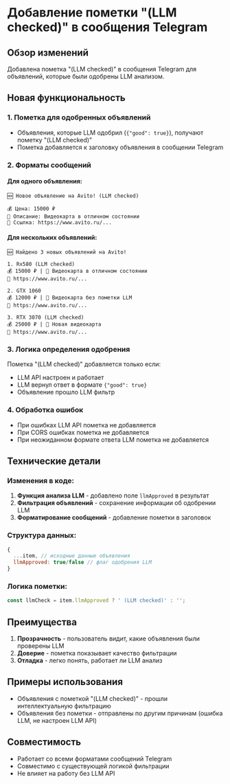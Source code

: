 # Добавление пометки "(LLM checked)" в сообщения Telegram

## Обзор изменений

Добавлена пометка "(LLM checked)" в сообщения Telegram для объявлений, которые были одобрены LLM анализом.

## Новая функциональность

### 1. Пометка для одобренных объявлений
- Объявления, которые LLM одобрил (`{"good": true}`), получают пометку "(LLM checked)"
- Пометка добавляется к заголовку объявления в сообщении Telegram

### 2. Форматы сообщений

#### Для одного объявления:
```
🆕 Новое объявление на Avito! (LLM checked)

💰 Цена: 15000 ₽
📝 Описание: Видеокарта в отличном состоянии
🔗 Ссылка: https://www.avito.ru/...
```

#### Для нескольких объявлений:
```
🆕 Найдено 3 новых объявлений на Avito!

1. Rx580 (LLM checked)
💰 15000 ₽ | 📝 Видеокарта в отличном состоянии
🔗 https://www.avito.ru/...

2. GTX 1060
💰 12000 ₽ | 📝 Видеокарта без пометки LLM
🔗 https://www.avito.ru/...

3. RTX 3070 (LLM checked)
💰 25000 ₽ | 📝 Новая видеокарта
🔗 https://www.avito.ru/...
```

### 3. Логика определения одобрения

Пометка "(LLM checked)" добавляется только если:
- LLM API настроен и работает
- LLM вернул ответ в формате `{"good": true}`
- Объявление прошло LLM фильтр

### 4. Обработка ошибок

- При ошибках LLM API пометка не добавляется
- При CORS ошибках пометка не добавляется
- При неожиданном формате ответа LLM пометка не добавляется

## Технические детали

### Изменения в коде:

1. **Функция анализа LLM** - добавлено поле `llmApproved` в результат
2. **Фильтрация объявлений** - сохранение информации об одобрении LLM
3. **Форматирование сообщений** - добавление пометки в заголовок

### Структура данных:

```javascript
{
  ...item, // исходные данные объявления
  llmApproved: true/false // флаг одобрения LLM
}
```

### Логика пометки:

```javascript
const llmCheck = item.llmApproved ? ' (LLM checked)' : '';
```

## Преимущества

1. **Прозрачность** - пользователь видит, какие объявления были проверены LLM
2. **Доверие** - пометка показывает качество фильтрации
3. **Отладка** - легко понять, работает ли LLM анализ

## Примеры использования

- Объявления с пометкой "(LLM checked)" - прошли интеллектуальную фильтрацию
- Объявления без пометки - отправлены по другим причинам (ошибка LLM, не настроен LLM API)

## Совместимость

- Работает со всеми форматами сообщений Telegram
- Совместимо с существующей логикой фильтрации
- Не влияет на работу без LLM API
